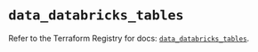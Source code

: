 # `data_databricks_tables`

Refer to the Terraform Registry for docs: [`data_databricks_tables`](https://registry.terraform.io/providers/databricks/databricks/1.43.0/docs/data-sources/tables).
